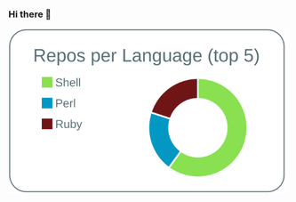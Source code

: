 ### Hi there 👋

[![](https://raw.githubusercontent.com/Vaduz/Vaduz/master/profile-summary-card-output/default/1-repos-per-language.svg)](https://github.com/vn7n24fzkq/github-profile-summary-cards)

<!--
**Vaduz/Vaduz** is a ✨ _special_ ✨ repository because its `README.md` (this file) appears on your GitHub profile.

Here are some ideas to get you started:

- 🔭 I’m currently working on ...
- 🌱 I’m currently learning ...
- 👯 I’m looking to collaborate on ...
- 🤔 I’m looking for help with ...
- 💬 Ask me about ...
- 📫 How to reach me: ...
- 😄 Pronouns: ...
- ⚡ Fun fact: ...
-->
